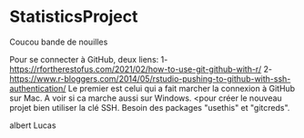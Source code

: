 # StatisticsProject
Coucou bande de nouilles

Pour se connecter à GitHub, deux liens:
1- https://rfortherestofus.com/2021/02/how-to-use-git-github-with-r/
2- https://www.r-bloggers.com/2014/05/rstudio-pushing-to-github-with-ssh-authentication/
Le premier est celui qui a fait marcher la connexion à GitHub sur Mac. A voir si ca marche aussi sur Windows. <pour créer le nouveau projet bien utiliser la clé SSH.
Besoin des packages "usethis" et "gitcreds".

albert
Lucas